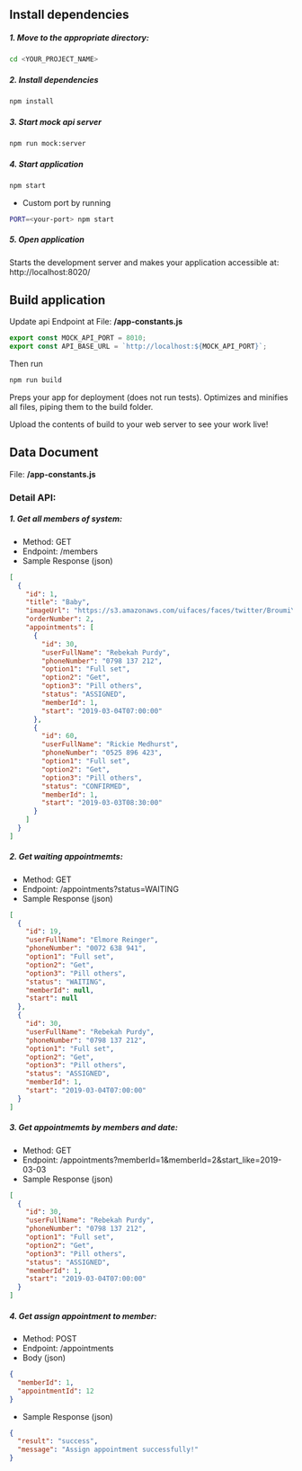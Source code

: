 ## Install dependencies
##### 1. Move to the appropriate directory: 
```bash
cd <YOUR_PROJECT_NAME>
```
##### 2. Install dependencies
```bash
npm install
```
##### 3. Start mock api server
```bash
npm run mock:server
```
##### 4. Start application
```bash
npm start
```
 - Custom port by running
```bash
PORT=<your-port> npm start
```
##### 5. Open application
Starts the development server and makes your application accessible at: http://localhost:8020/

## Build application 

Update api Endpoint at
File: **/app-constants.js**
```javascript
export const MOCK_API_PORT = 8010;
export const API_BASE_URL = `http://localhost:${MOCK_API_PORT}`;
```


Then run
```bash
npm run build
```

Preps your app for deployment (does not run tests). Optimizes and minifies all files, piping them to the build folder.

Upload the contents of build to your web server to see your work live!


## Data Document

File: **/app-constants.js**

### Detail API:
##### 1. Get all members of system:
- Method: GET
- Endpoint: /members
- Sample Response (json)
```json
[
  {
    "id": 1,
    "title": "Baby",
    "imageUrl": "https://s3.amazonaws.com/uifaces/faces/twitter/BroumiYoussef/128.jpg",
    "orderNumber": 2,
    "appointments": [
      {
        "id": 30,
        "userFullName": "Rebekah Purdy",
        "phoneNumber": "0798 137 212",
        "option1": "Full set",
        "option2": "Get",
        "option3": "Pill others",
        "status": "ASSIGNED",
        "memberId": 1,
        "start": "2019-03-04T07:00:00"
      },
      {
        "id": 60,
        "userFullName": "Rickie Medhurst",
        "phoneNumber": "0525 896 423",
        "option1": "Full set",
        "option2": "Get",
        "option3": "Pill others",
        "status": "CONFIRMED",
        "memberId": 1,
        "start": "2019-03-03T08:30:00"
      }
    ]
  }
]
```

##### 2. Get waiting appointmemts:
- Method: GET
- Endpoint: /appointments?status=WAITING
- Sample Response (json)
```json
[
  {
    "id": 19,
    "userFullName": "Elmore Reinger",
    "phoneNumber": "0072 638 941",
    "option1": "Full set",
    "option2": "Get",
    "option3": "Pill others",
    "status": "WAITING",
    "memberId": null,
    "start": null
  },
  {
    "id": 30,
    "userFullName": "Rebekah Purdy",
    "phoneNumber": "0798 137 212",
    "option1": "Full set",
    "option2": "Get",
    "option3": "Pill others",
    "status": "ASSIGNED",
    "memberId": 1,
    "start": "2019-03-04T07:00:00"
  }
]
```

##### 3. Get appointmemts by members and date:
- Method: GET
- Endpoint: /appointments?memberId=1&memberId=2&start_like=2019-03-03
- Sample Response (json)
```json
[
  {
    "id": 30,
    "userFullName": "Rebekah Purdy",
    "phoneNumber": "0798 137 212",
    "option1": "Full set",
    "option2": "Get",
    "option3": "Pill others",
    "status": "ASSIGNED",
    "memberId": 1,
    "start": "2019-03-04T07:00:00"
  }
]
```

##### 4. Get assign appointment to member:
- Method: POST
- Endpoint: /appointments
- Body (json)
```json
{
  "memberId": 1,
  "appointmentId": 12
}
```
- Sample Response (json)
```json
{
  "result": "success",
  "message": "Assign appointment successfully!"
}
```

